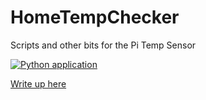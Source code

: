 # HomeTempChecker
Scripts and other bits for the Pi Temp Sensor

[![Python application](https://github.com/adrenalinehit/HomeTempChecker/actions/workflows/python-app.yml/badge.svg)](https://github.com/adrenalinehit/HomeTempChecker/actions/workflows/python-app.yml)


[Write up here](https://adrenalinehit.github.io/hacking/iot/2018/09/16/temperature-sensor.html)
